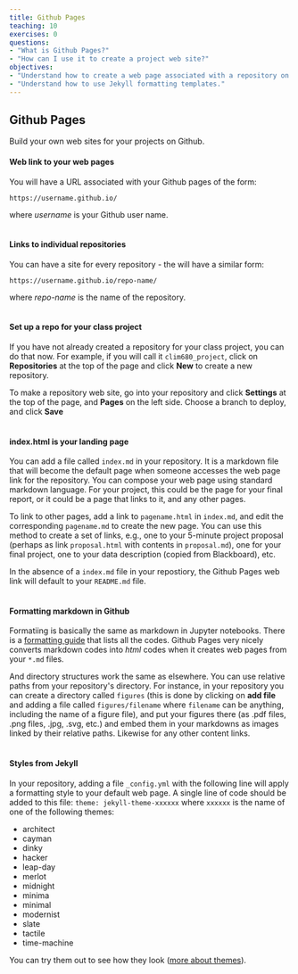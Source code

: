 ```yaml
---
title: Github Pages
teaching: 10
exercises: 0
questions:
- "What is Github Pages?"
- "How can I use it to create a project web site?"
objectives:
- "Understand how to create a web page associated with a repository on github."
- "Understand how to use Jekyll formatting templates."
---
```


## Github Pages

Build your own web sites for your projects on Github.

#### Web link to your web pages 
You will have a URL associated with your Github pages of the form:

  `https://username.github.io/` 
  
where _username_ is your Github user name.
<br><br>

#### Links to individual repositories
You can have a site for every repository - the will have a similar form:
  
  `https://username.github.io/repo-name/` 
  
where _repo-name_ is the name of the repository.
<br><br>
  
#### Set up a repo for your class project

If you have not already created a repository for your class project, you can do that now. 
For example, if you will call it `clim680_project`, click on **Repositories** at the top of 
the page and click **New** to create a new repository.

To make a repository web site, go into your repository and click **Settings** at the top
of the page, and **Pages** on the left side. 
Choose a branch to deploy, and click **Save**
<br><br>

#### index.html is your landing page
You can add a file called `index.md` in your repository. It is a markdown file that will become the 
default page when someone accesses the web page link for the repository. 
You can compose your web page using standard markdown language. 
For your project, this could be the page for your final report, or it could be a page that links
to it, and any other pages. 

To link to other pages, add a link to `pagename.html` in `index.md`, and edit the corresponding `pagename.md` to create the new page.
You can use this method to create a set of links, e.g., one to your 5-minute project proposal 
(perhaps as link `proposal.html` with contents in `proposal.md`), one for your final project, 
one to your data description (copied from Blackboard), etc.

In the absence of a `index.md` file in your repostiory, the Github Pages web link will default to your `README.md` file.
<br><br>

#### Formatting markdown in Github
Formatiing is basically the same as markdown in Jupyter notebooks.  There is a 
[formatting guide](https://docs.github.com/en/get-started/writing-on-github/getting-started-with-writing-and-formatting-on-github/basic-writing-and-formatting-syntax) that lists all the codes.
Github Pages very nicely converts markdown codes into _html_ codes when it creates web pages from your `*.md` files.

And directory structures work the same as elsewhere. 
You can use relative paths from your repository's directory. 
For instance, in your repository you can create a directory called `figures` 
(this is done by clicking on **add file** and adding a file called `figures/filename` where `filename` 
can be anything, including the name of a figure file), and put 
your figures there (as .pdf files, .png files, .jpg, .svg, etc.) and embed them in your markdowns as images
linked by their relative paths. 
Likewise for any other content links.
<br><br>

#### Styles from Jekyll

In your repository, adding a file `_config.yml` with the following line will apply a 
formatting style to your default web page.  A single line of code should be
added to this file:
`theme: jekyll-theme-xxxxxx`
where `xxxxxx` is the name of one of the following themes:

* architect
* cayman
* dinky
* hacker
* leap-day
* merlot
* midnight
* minima
* minimal
* modernist
* slate
* tactile
* time-machine

You can try them out to see how they look 
([more about themes](https://docs.github.com/en/pages/setting-up-a-github-pages-site-with-jekyll/adding-a-theme-to-your-github-pages-site-using-jekyll)).
